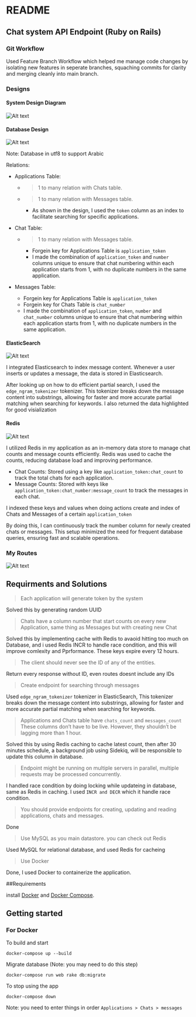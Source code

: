 # README

## Chat system API Endpoint (Ruby on Rails)

### Git Workflow
Used Feature Branch Workflow which helped me manage code changes by isolating new features in seperate branches, squaching commits for clarity and merging cleanly into main branch.

### Designs
#### System Design Diagram
![Alt text](<Chat-system.drawio.png>)

#### Database Design
![Alt text](image-1.png)

Note: Database in utf8 to support Arabic

Relations:

* Applications Table:

  - > 1 to many relation with Chats table.

  - > 1 to many relation with Messages table.

    - As shown in the design, I used the ```token``` column as an index to facilitate searching for specific applications.


* Chat Table:

  - > 1 to many relation with Messages table.

    - Forgein key for Applications Table is ```application_token```
    - I made the combination of ```application_token``` and ```number``` columns unique to ensure that chat numbering within each application starts from 1, with no duplicate numbers in the same application.

* Messages Table:

    - Forgein key for Applications Table is ```application_token```
    - Forgein key for Chats Table is ```chat_number```
    - I made the combination of ```application_token```, ```number``` and ```chat_number``` columns unique to ensure that chat numbering within each application starts from 1, with no duplicate numbers in the same application.

#### ElasticSearch
![Alt text](<elasticsearch logo.png>)

I integrated Elasticsearch to index message content. Whenever a user inserts or updates a message, the data is stored in Elasticsearch.

After looking up on how to do efficient partial search, I used the ```edge_ngram_tokenizer``` tokenizer. This tokenizer breaks down the message content into substrings, allowing for faster and more accurate partial matching when searching for keywords. I also returned the data highlighted for good visialization


#### Redis
![Alt text](Redis-Logo.wine.png)

I utilized Redis in my application as an in-memory data store to manage chat counts and message counts efficiently. Redis was used to cache the counts, reducing database load and improving performance.

  - Chat Counts: Stored using a key like ```application_token:chat_count``` to track the total chats for each application.
  - Message Counts: Stored with keys like ```application_token:chat_number:message_count``` to track the messages in each chat.

I indexed these keys and values when doing actions create and index of Chats and Messages of a certain ```application_token```  

By doing this, I can continuously track the number column for newly created chats or messages. This setup minimized the need for frequent database queries, ensuring fast and scalable operations.


### My Routes
![Alt text](image.png)


## Requirments and Solutions

> Each application will generate token by the system

Solved this by generating random UUID

> Chats have a column number that start counts on every new Application, same thing as Messages but with creating new Chat

Solved this by implementing cache with Redis to avaoid hitting too much on Database, and i used Redis INCR to handle race condition, and this will improve comlexity and Pprformance. These keys expire every 12 hours.

> The client should never see the ID of any of the entities.

Return every response without ID, even routes doesnt include any IDs

> Create endpoint for searching through messages

Used ```edge_ngram_tokenizer``` tokenizer in ElasticSearch, This tokenizer breaks down the message content into substrings, allowing for faster and more accurate partial matching when searching for keywords.

> Applications and Chats table have ```chats_count``` and ```messages_count``` These columns don’t have to be live. However, they shouldn’t be lagging more than 1 hour.

Solved this by using Redis caching to cache latest count, then after 30 minutes schedule, a background job using Sidekiq, will be responsible to update this column in database.

> Endpoint might be running on multiple servers in parallel, multiple requests may be processed concurrently.

I handled race condition by doing locking while updateing in database, same as Redis in caching. I used ```INCR and DECR``` which it handle race condition.

> You should provide endpoints for creating, updating and reading applications, chats and messages.

Done

> Use MySQL as you main datastore. you can check out Redis 

Used MySQL for relational database, and used Redis for cacheing

> Use Docker

Done, I used Docker to containerize the application.

##Requirements

install [Docker](https://www.docker.com/) and [Docker Compose](https://docs.docker.com/compose/install/).

## Getting started

### For Docker
To build and start 
```
docker-compose up --build
```
Migrate database (Note: you may need to do this step)
```
docker-compose run web rake db:migrate
```

To stop using the app
```
docker-compose down
```

Note: you need to enter things in order ```Applications > Chats > messages```
